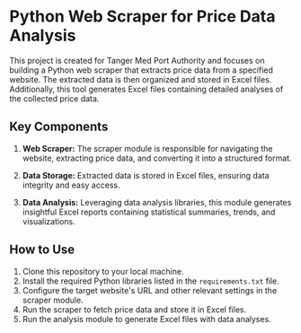 # Python Web Scraper for Price Data Analysis

This project is created for Tanger Med Port Authority and focuses on building a Python web scraper that extracts price data from a specified website. The extracted data is then organized and stored in Excel files. Additionally, this tool generates Excel files containing detailed analyses of the collected price data.

## Key Components

1. **Web Scraper:** The scraper module is responsible for navigating the website, extracting price data, and converting it into a structured format.

2. **Data Storage:** Extracted data is stored in Excel files, ensuring data integrity and easy access.

3. **Data Analysis:** Leveraging data analysis libraries, this module generates insightful Excel reports containing statistical summaries, trends, and visualizations.

## How to Use

1. Clone this repository to your local machine.
2. Install the required Python libraries listed in the `requirements.txt` file.
3. Configure the target website's URL and other relevant settings in the scraper module.
4. Run the scraper to fetch price data and store it in Excel files.
5. Run the analysis module to generate Excel files with data analyses.
